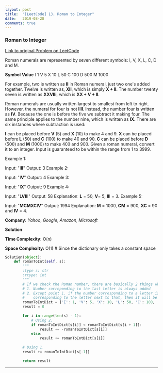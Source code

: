 ```yaml
---
layout: post
title:  "[LeetCode] 13. Roman to Integer"
date:   2019-08-28
comments: true
---
```


### Roman to Integer
 
[Link to original Problem on LeetCode](https://leetcode.com/problems/roman-to-integer/)

Roman numerals are represented by seven different symbols: I, V, X, L, C, D and M.

**Symbol**       **Value**
I             1
V             5
X             10
L             50
C             100
D             500
M             1000

For example, two is written as **II** in Roman numeral, just two one's added together. Twelve is written as, **XII**, which is simply **X + II**. The number twenty seven is written as **XXVIIi**, which is **XX + V + II**.

Roman numerals are usually written largest to smallest from left to right. However, the numeral for four is not **IIII**. Instead, the number four is written as **IV**. Because the one is before the five we subtract it making four. The same principle applies to the number nine, which is written as **IX**. There are six instances where subtraction is used:

**I** can be placed before **V** (5) and **X** (10) to make 4 and 9. 
**X** can be placed before **L** (50) and **C** (100) to make 40 and 90. 
**C** can be placed before **D** (500) and **M** (1000) to make 400 and 900.
Given a roman numeral, convert it to an integer. Input is guaranteed to be within the range from 1 to 3999.

Example 1:

Input: "**III**"
Output: 3
Example 2:

Input: "**IV**"
Output: 4
Example 3:

Input: "**IX**"
Output: 9
Example 4:

Input: "**LVIII**"
Output: 58
Explanation: **L** = 50, **V**= 5, **III** = 3.
Example 5:

Input: "**MCMXCIV**"
Output: 1994
Explanation: **M** = 1000, **CM** = 900, **XC** = 90 and **IV** = 4.

**Company:**
*Yahoo*, *Google*, *Amazon*, *Microsoft*

**Solution**

**Time Complexity:** O(n)

**Space Complexity:** O(1) # Since the dictionary only takes a constant space

```python
Solution(object):
    def romanToInt(self, s):
        """
        :type s: str
        :rtype: int
        """
        # If we check the Roman number, there are basically 2 things which is happening
        # 1. Number correponding to the last letter is always added
        # 2. Except point 1. if the number corresponding to a letter is less than the number 
        #    corresponding to the letter next to that, then it will be subtracted, else added
        romanToIntDict = {'I': 1, 'V': 5, 'X': 10, 'L': 50, 'C': 100, 'D': 500, 'M': 1000}
        result = 0
        
        for i in range(len(s) - 1):
            # Using 2.
            if romanToIntDict[s[i]] < romanToIntDict[s[i + 1]]:
                result += -romanToIntDict[s[i]]
            else:
                result += romanToIntDict[s[i]]
        
        # Using 1.
        result += romanToIntDict[s[-1]]
        
        return result
```

<hr><br />
